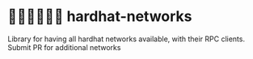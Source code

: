 # 👷🏽👷‍♂️👷🏾‍ hardhat-networks
Library for having all hardhat networks available, with their RPC clients. Submit PR for additional networks
